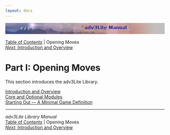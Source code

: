 ```yaml
---
layout: docs
---
```

<div class="topbar">

<img src="topbar.jpg" data-border="0" />

</div>

<div class="nav">

<a href="toc.html" class="nav">Table of Contents</a> \| Opening Moves  
<span class="navnp"><a href="docs-intro.html" class="nav"><em>Next:</em> Introduction and
Overview</a>     </span>

</div>

<div class="main">

# Part I: Opening Moves

This section introduces the adv3Lite Library.

<div class="sectoc">

[Introduction and Overview](docs-intro.html)  
[Core and Optional Modules](modules.html)  
[Starting Out — A Minimal Game Definition](mingame.html)  

</div>

</div>

------------------------------------------------------------------------

<div class="navb">

*adv3Lite Library Manual*  
<a href="toc.html" class="nav">Table of Contents</a> \| Opening Moves  
<span class="navnp"><a href="docs-intro.html" class="nav"><em>Next:</em> Introduction and
Overview</a>     </span>

</div>

